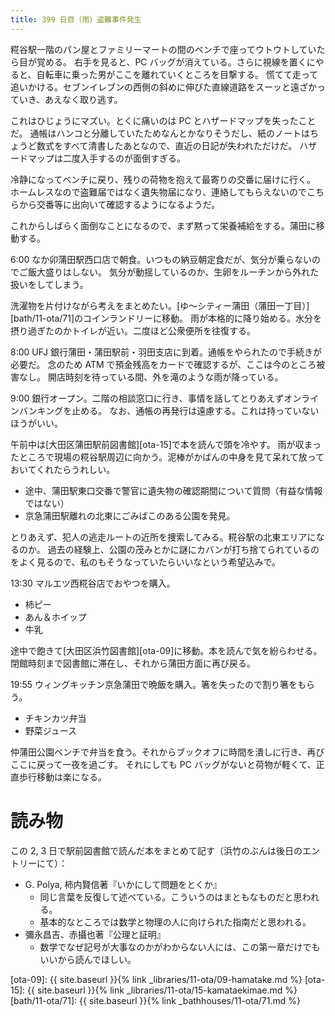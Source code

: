 ```yaml
---
title: 399 日目（雨）盗難事件発生
---
```


糀谷駅一階のパン屋とファミリーマートの間のベンチで座ってウトウトしていたら目が覚める。
右手を見ると、PC バッグが消えている。さらに視線を置くにやると、自転車に乗った男がここを離れていくところを目撃する。
慌てて走って追いかける。セブンイレブンの西側の斜めに伸びた直線道路をスーッと遠ざかっていき、あえなく取り逃す。

これはひじょうにマズい。とくに痛いのは PC とハザードマップを失ったことだ。
通帳はハンコと分離していたためなんとかなりそうだし、紙のノートはちょうど数式をすべて清書したあとなので、直近の日記が失われただけだ。
ハザードマップは二度入手するのが面倒すぎる。

冷静になってベンチに戻り、残りの荷物を抱えて最寄りの交番に届けに行く。
ホームレスなので盗難届ではなく遺失物届になり、連絡してもらえないのでこちらから交番等に出向いて確認するようになるようだ。

これからしばらく面倒なことになるので、まず黙って栄養補給をする。蒲田に移動する。

6:00 なか卯蒲田駅西口店で朝食。いつもの納豆朝定食だが、気分が乗らないのでご飯大盛りはしない。
気分が動揺しているのか、生卵をルーチンから外れた扱いをしてしまう。

洗濯物を片付けながら考えをまとめたい。[ゆ～シティー蒲田（蒲田一丁目）][bath/11-ota/71]のコインランドリーに移動。
雨が本格的に降り始める。水分を摂り過ぎたのかトイレが近い。二度ほど公衆便所を往復する。

8:00 UFJ 銀行蒲田・蒲田駅前・羽田支店に到着。通帳をやられたので手続きが必要だ。
念のため ATM で預金残高をカードで確認するが、ここは今のところ被害なし。
開店時刻を待っている間、外を滝のような雨が降っている。

9:00 銀行オープン。二階の相談窓口に行き、事情を話してとりあえずオンラインバンキングを止める。
なお、通帳の再発行は遠慮する。これは持っていないほうがいい。

午前中は[大田区蒲田駅前図書館][ota-15]で本を読んで頭を冷やす。
雨が収まったところで現場の糀谷駅周辺に向かう。泥棒がかばんの中身を見て呆れて放っておいてくれたらうれしい。

* 途中、蒲田駅東口交番で警官に遺失物の確認期間について質問（有益な情報ではない）
* 京急蒲田駅離れの北東にごみばこのある公園を発見。

とりあえず、犯人の逃走ルートの近所を捜索してみる。糀谷駅の北東エリアになるのか。
過去の経験上、公園の茂みとかに謎にカバンが打ち捨てられているのをよく見るので、私のもそうなっていたらいいなという希望込みで。

13:30 マルエツ西糀谷店でおやつを購入。

* 柿ピー
* あん＆ホイップ
* 牛乳

途中で飽きて[大田区浜竹図書館][ota-09]に移動。本を読んで気を紛らわせる。
閉館時刻まで図書館に滞在し、それから蒲田方面に再び戻る。

19:55 ウィングキッチン京急蒲田で晩飯を購入。箸を失ったので割り箸をもらう。

* チキンカツ弁当
* 野菜ジュース

仲蒲田公園ベンチで弁当を食う。それからブックオフに時間を潰しに行き、再びここに戻って一夜を過ごす。
それにしても PC バッグがないと荷物が軽くて、正直歩行移動は楽になる。

# 読み物

この 2, 3 日で駅前図書館で読んだ本をまとめて記す（浜竹のぶんは後日のエントリーにて）：

* G. Polya, 柿内賢信著『いかにして問題をとくか』
  * 同じ言葉を反復して述べている。こういうのはまともなものだと思われる。
  * 基本的なところでは数学と物理の人に向けられた指南だと思われる。
* 彌永昌吉、赤攝也著『公理と証明』
  * 数学でなぜ記号が大事なのかがわからない人には、この第一章だけでもいいから読んでほしい。

[ota-09]: {{ site.baseurl }}{% link _libraries/11-ota/09-hamatake.md %}
[ota-15]: {{ site.baseurl }}{% link _libraries/11-ota/15-kamataekimae.md %}
[bath/11-ota/71]: {{ site.baseurl }}{% link _bathhouses/11-ota/71.md %}
